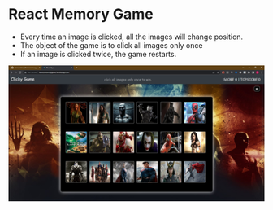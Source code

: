 # React Memory Game

 - Every time an image is clicked, all the images will change position.
 - The object of the game is to click all images only once
 - If an image is clicked twice, the game restarts.

 ![React Memory Game image](./public/assets/images/reactMemoryGame.png)
 